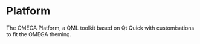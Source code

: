 # Platform
The OMEGA Platform, a QML toolkit based on Qt Quick with customisations to fit the OMEGA theming.
